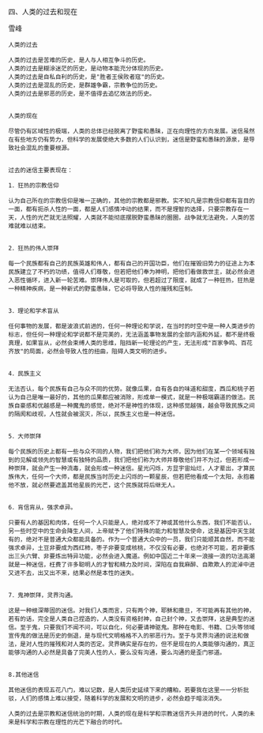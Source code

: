 四、人类的过去和现在

雪峰


    人类的过去

    人类的过去是苦难的历史，是人与人相互争斗的历史。
    人类的过去是糊涂迷茫的历史，是动物本能充分体现的历史。
    人类的过去是自私自利的历史，是"胜者王侯败者寇"的历史。
    人类的过去是混乱的历史，是群雄争霸，宗教争位的历史。
    人类的过去是邪恶的历史，是不值得去追忆效法的历史。


    人类的现在

    尽管仍有区域性的极端，人类的总体已经脱离了野蛮和愚昧，正在向理性的方向发展。迷信虽然在有些地方仍有势力，但科学的发展使绝大多数的人们认识到，迷信是野蛮和愚昧的源泉，是导致社会混乱的重要根源。


    过去的迷信主要表现在：

    1．狂热的宗教信仰

    认为自己所在的宗教信仰是唯一正确的，其他的宗教都是邪教。实不知凡是宗教信仰都有盲目的一面，都有扼杀人性的一面，都是人们感情冲动的结果，而不是理智的选择，只要宗教存在一天，人性的光芒就无法照耀，人类就不能彻底摆脱野蛮愚昧的圈圈，战争就无法避免，人类的苦难就难以结束。


    2．狂热的伟人崇拜

    每一个民族都有自己的民族英雄和伟人，都有自己的开国功臣，他们在摧毁旧势力的征途上为本民族建立了不朽的功绩，值得人们尊敬，但若把他们奉为神明，把他们看做救世主，就必然会进入恶性循环，进入新一轮苦难。崇拜伟人是可取的，但若超过了限度，就成了一种狂热，狂热是一种精神疾病，是一种新式的野蛮愚昧，它必将导致人性的摧残和压制。


    3．理论和学术盲从

    任何事物的发展，都是波浪式前进的，任何一种理论和学说，在当时的时空中是一种人类进步的标志，但任何一种理论和学说都不是完美的，无法涵盖事物发展的全部内涵和外延，都不是终极真理，如果盲从，必然会束缚人类的思维，阻挡新一轮理论的产生，无法形成"百家争鸣、百花齐放"的局面，必然会导致人性的扭曲，阻碍人类文明的进步。


    4．民族主义

    无法否认，每个民族有自己与众不同的优势。就像瓜果，自有各自的味道和甜度，西瓜和桃子若认为自己是唯一最好的，其他的瓜果都应被消除，形成单一模式，就是一种极端霸道的做法。民族自豪感和优越感是一种魔鬼的感觉，绝对不是神性的体现，这种感觉越强，越会导致民族之间的隔阂和歧视，人性就会被泯灭，所以，民族主义也是一种迷信。


    5．大师崇拜

    每个民族的历史上都有一些与众不同的人物，我们把他们称为大师，因为他们在某一个领域有独到的见解或领先的智慧或有独特的品质，我们把他们称为大师并尊敬他们并不为过，但若形成一种崇拜，就会产生一种流毒，就会形成一种迷信。星光闪烁，方显宇宙灿烂，人才辈出，才算民族伟大，任何一个大师，都是民族当时历史上闪烁的一颗星辰，但若把他看成一个太阳，永抱着他不放，就必然要遮盖其他星辰的光芒，这个民族就将后继无人。


    6．肓信肓从，强求卓异。

    只要有人的基因和肉体，任何一个人只能是人，绝对成不了神或其他什么东西，我们不能否认，另一些时空中的生命会降生人间，上帝赋予了他们特殊的能力和智慧及使命，这是基因中天生就有的，绝对不是普通大众都能具备的。作为一个普通大众中的一员，我们只能顺其自然，而不能强求卓异，土豆非要成为西红柿，枣子非要变成核桃，不仅没有必要，也绝对不可能，若非要炼出三头六臂、非要炼出特异功能，必然会进入魔道。例如中国近二十年来一浪接一浪的功法高潮就是一种迷信，枉费了许多聪明人的才智和精力及时间，深陷在自我麻醉、自欺欺人的泥淖中进又进不去，出又出不来，结果必然是本性的迷失。


    7．鬼神崇拜，灵界沟通。

    这是一种根深蒂固的迷信。对我们人类而言，只有两个神，耶稣和撒旦，不可能再有其他的神，若有的话，完全是人类自己捏造的，人类没有资格封神，自己封个神，又去崇拜，这是典型的迷信。至于鬼，只要我们不闻不问，可以自化，何必要请神驱鬼。那种在电影、书籍、口头等领域宣传鬼的做法是历史的倒退，是与现代文明格格不入的邪恶行为。至于与灵界沟通的说法和做法，是对人性的摧残和对人类的否定。灵界确实是存在的，但不是现在的人类能够沟通的，真正能够沟通的人必然是具备了完美人性的人，要么没有沟通，要么沟通的是歪门邪道。


    8.其他迷信

    其他迷信的表现五花八门，难以记数，是人类历史延续下来的糟粕，若要我在这里一一分析批驳，人们的感情上难以接受，随着科学的发展和文明的进步，必然会趋于暗淡消失。

    人类的过去是宗教和迷信统治的时期，人类的现在是科学和宗教迷信齐头并进的时代，人类的未来是科学和宗教在理性的光芒下融合的时代。




